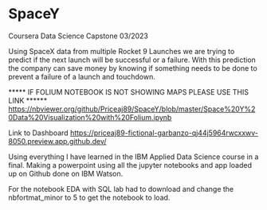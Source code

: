 # SpaceY
Coursera Data Science Capstone 03/2023


Using SpaceX data from multiple Rocket 9 Launches we are trying to predict if the next launch will be successful or a failure. With this prediction the company can save money by knowing if something needs to be done to prevent a failure of a launch and touchdown. 

***** IF FOLIUM NOTEBOOK IS NOT SHOWING MAPS PLEASE USE THIS LINK ******
https://nbviewer.org/github/Priceaj89/SpaceY/blob/master/Space%20Y%20Data%20Visualization%20with%20Folium.ipynb

Link to Dashboard https://priceaj89-fictional-garbanzo-qj44j5964rwcxxwv-8050.preview.app.github.dev/

Using everything I have learned in the IBM Applied Data Science course in a final. Making a powerpoint using all the jupyter notebooks and app loaded up on Github done
on IBM Watson. 

For the notebook EDA with SQL lab had to download and change the nbfortmat_minor to 5 to get the notebook to load.
